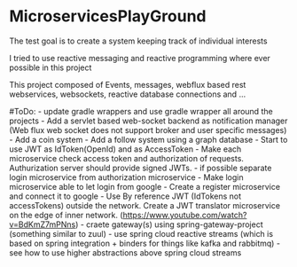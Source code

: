 # MicroservicesPlayGround
The test goal is to create a system keeping track of individual interests

I tried to use reactive messaging and reactive programming where ever possible in this project

This project composed of Events, messages, webflux based rest webservices, websockets, reactive database connections and ...


#ToDo:
    - update gradle wrappers and use gradle wrapper all around the projects
    - Add a servlet based web-socket backend as notification manager
    (Web flux web socket does not support broker and user specific messages)
    - Add a coin system
    - Add a follow system using a graph database
    - Start to use JWT as IdToken(OpenId) and as AccessToken
    - Make each microservice check access token and authorization of requests.
    Authurization server should provide signed JWTs.
    - if possible separate login microservice from authorization microservice
    - Make login microservice able to let login from google
    - Create a register microservice and connect it to google
    - Use By reference JWT (IdTokens not accessTokens) outside the network. Create a JWT translator microservice on the edge of inner network.
    (https://www.youtube.com/watch?v=BdKmZ7mPNns)
    - craete gateway(s) using spring-gateway-project (something similar to zuul)
    - use spring cloud reactive streams (which is based on spring integration + binders for things like kafka and rabbitmq)
    - see how to use higher abstractions above spring cloud streams
